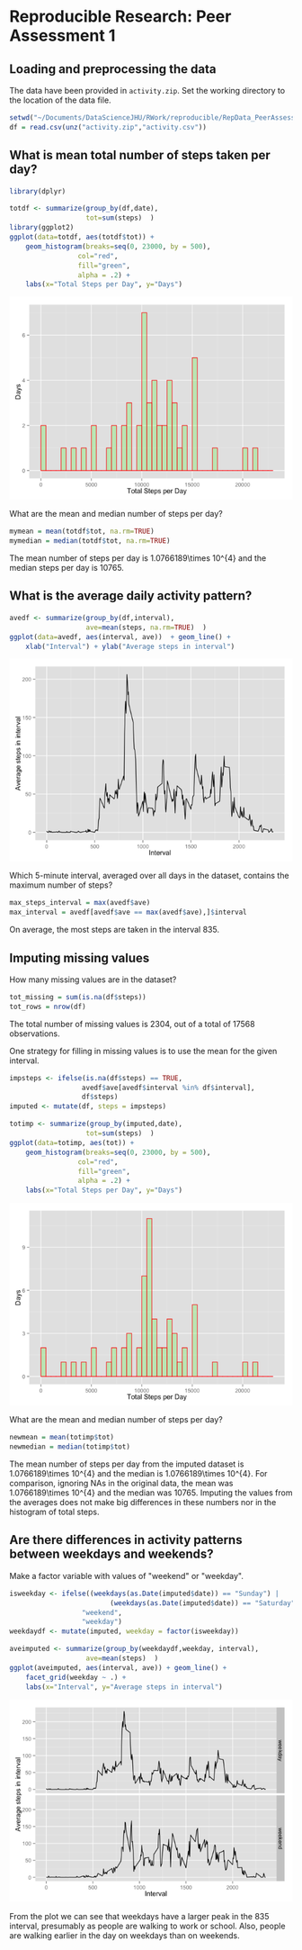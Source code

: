 # Reproducible Research: Peer Assessment 1


## Loading and preprocessing the data
The data have been provided in `activity.zip`. Set the working directory to 
the location of the data file. 


```r
setwd("~/Documents/DataScienceJHU/RWork/reproducible/RepData_PeerAssessment1/")
df = read.csv(unz("activity.zip","activity.csv"))
```

## What is mean total number of steps taken per day?

```r
library(dplyr)
```

```r
totdf <- summarize(group_by(df,date), 
                   tot=sum(steps)  )
library(ggplot2)
ggplot(data=totdf, aes(totdf$tot)) + 
    geom_histogram(breaks=seq(0, 23000, by = 500), 
                 col="red", 
                 fill="green", 
                 alpha = .2) + 
    labs(x="Total Steps per Day", y="Days") 
```

![](PA1_template_files/figure-html/unnamed-chunk-3-1.png) 

What are the mean and median number of steps per day?

```r
mymean = mean(totdf$tot, na.rm=TRUE)
mymedian = median(totdf$tot, na.rm=TRUE)
```
The mean number of steps per day is 1.0766189\times 10^{4} and the median steps per day is 10765.

## What is the average daily activity pattern?

```r
avedf <- summarize(group_by(df,interval), 
                   ave=mean(steps, na.rm=TRUE)  )
ggplot(data=avedf, aes(interval, ave))  + geom_line() +
    xlab("Interval") + ylab("Average steps in interval")
```

![](PA1_template_files/figure-html/unnamed-chunk-5-1.png) 

Which 5-minute interval, averaged over all days in the dataset, contains
the maximum number of steps?

```r
max_steps_interval = max(avedf$ave)
max_interval = avedf[avedf$ave == max(avedf$ave),]$interval
```
On average, the most steps are taken in the interval 835.

## Imputing missing values

How many missing values are in the dataset?

```r
tot_missing = sum(is.na(df$steps))
tot_rows = nrow(df)
```
The total number of missing values is 2304, out of a total of 17568 observations.

One strategy for filling in missing values is to use the mean for the given interval.

```r
impsteps <- ifelse(is.na(df$steps) == TRUE, 
                  avedf$ave[avedf$interval %in% df$interval], 
                  df$steps)
imputed <- mutate(df, steps = impsteps)
```


```r
totimp <- summarize(group_by(imputed,date), 
                   tot=sum(steps)  )
ggplot(data=totimp, aes(tot)) + 
    geom_histogram(breaks=seq(0, 23000, by = 500), 
                 col="red", 
                 fill="green", 
                 alpha = .2) + 
    labs(x="Total Steps per Day", y="Days") 
```

![](PA1_template_files/figure-html/unnamed-chunk-9-1.png) 

What are the mean and median number of steps per day?

```r
newmean = mean(totimp$tot)
newmedian = median(totimp$tot)
```

The mean number of steps per day from the imputed dataset is 1.0766189\times 10^{4} and the median
is 1.0766189\times 10^{4}. For comparison, ignoring NAs in the original data, the mean was
1.0766189\times 10^{4} and the median was 10765. Imputing the values from the averages
does not make big differences in these numbers nor in the histogram of total steps.

## Are there differences in activity patterns between weekdays and weekends?

Make a factor variable with values of "weekend" or "weekday".

```r
isweekday <- ifelse((weekdays(as.Date(imputed$date)) == "Sunday") |
                         (weekdays(as.Date(imputed$date)) == "Saturday"), 
                  "weekend", 
                  "weekday")
weekdaydf <- mutate(imputed, weekday = factor(isweekday))
```


```r
aveimputed <- summarize(group_by(weekdaydf,weekday, interval), 
                   ave=mean(steps)  )
ggplot(aveimputed, aes(interval, ave)) + geom_line() +
    facet_grid(weekday ~ .) +
    labs(x="Interval", y="Average steps in interval")
```

![](PA1_template_files/figure-html/unnamed-chunk-12-1.png) 

From the plot we can see that weekdays have a larger peak in the 835
interval, presumably as people are walking to work or school. Also,
people are walking earlier in the day on weekdays than on weekends.
